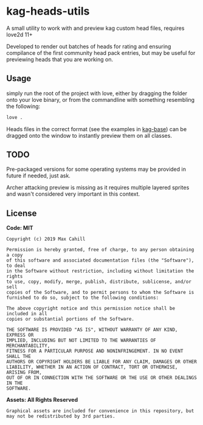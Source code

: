 # kag-heads-utils

A small utility to work with and preview kag custom head files, requires love2d 11+

Developed to render out batches of heads for rating and ensuring compilance of the first community head pack entries,
but may be useful for previewing heads that you are working on.

## Usage

simply run the root of the project with love, either by dragging the folder onto your love binary,
or from the commandline with something resembling the following:

```sh
love .
```

Heads files in the correct format (see the examples in [kag-base](https://github.com/transhumandesign/kag-base/blob/master/Entities/Characters/Sprites/CustomHeads/)) can be dragged onto the window to instantly preview them on all classes.

## TODO

Pre-packaged versions for some operating systems may be provided in future if needed, just ask.

Archer attacking preview is missing as it requires multiple layered sprites and wasn't considered very important in this context.

## License

**Code: MIT**

```
Copyright (c) 2019 Max Cahill

Permission is hereby granted, free of charge, to any person obtaining a copy
of this software and associated documentation files (the "Software"), to deal
in the Software without restriction, including without limitation the rights
to use, copy, modify, merge, publish, distribute, sublicense, and/or sell
copies of the Software, and to permit persons to whom the Software is
furnished to do so, subject to the following conditions:

The above copyright notice and this permission notice shall be included in all
copies or substantial portions of the Software.

THE SOFTWARE IS PROVIDED "AS IS", WITHOUT WARRANTY OF ANY KIND, EXPRESS OR
IMPLIED, INCLUDING BUT NOT LIMITED TO THE WARRANTIES OF MERCHANTABILITY,
FITNESS FOR A PARTICULAR PURPOSE AND NONINFRINGEMENT. IN NO EVENT SHALL THE
AUTHORS OR COPYRIGHT HOLDERS BE LIABLE FOR ANY CLAIM, DAMAGES OR OTHER
LIABILITY, WHETHER IN AN ACTION OF CONTRACT, TORT OR OTHERWISE, ARISING FROM,
OUT OF OR IN CONNECTION WITH THE SOFTWARE OR THE USE OR OTHER DEALINGS IN THE
SOFTWARE.
```

**Assets: All Rights Reserved**

```
Graphical assets are included for convenience in this repository, but may not be redistributed by 3rd parties.
```

